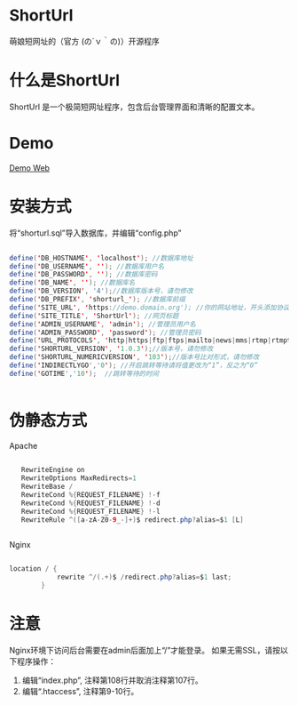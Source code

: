 # ShortUrl
萌娘短网址的（官方 (の´ｖ｀の)）开源程序
# 什么是ShortUrl
ShortUrl 是一个极简短网址程序，包含后台管理界面和清晰的配置文本。
# Demo
[Demo Web](https://v7.gs)
# 安装方式
将“shorturl.sql”导入数据库，并编辑“config.php”
```java  
  
define('DB_HOSTNAME', 'localhost'); //数据库地址
define('DB_USERNAME', ''); //数据库用户名
define('DB_PASSWORD', ''); //数据库密码
define('DB_NAME', ''); //数据库名
define('DB_VERSION', '4');//数据库版本号，请勿修改
define('DB_PREFIX', 'shorturl_'); //数据库前缀
define('SITE_URL', 'https://demo.domain.org'); //你的网站地址，开头添加协议名，结尾不带“/”
define('SITE_TITLE', 'ShortUrl'); //网页标题
define('ADMIN_USERNAME', 'admin'); //管理员用户名
define('ADMIN_PASSWORD', 'password'); //管理员密码
define('URL_PROTOCOLS', 'http|https|ftp|ftps|mailto|news|mms|rtmp|rtmpt|e2dk'); //允许缩短的网址的协议
define('SHORTURL_VERSION', '1.0.3');//版本号，请勿修改
define('SHORTURL_NUMERICVERSION', '103');//版本号比对形式，请勿修改
define('INDIRECTLYGO','0'); //开启跳转等待请将值更改为“1”，反之为“0”
define('GOTIME','10');	//跳转等待的时间
  
```
# 伪静态方式
Apache
```java  
  
   RewriteEngine on
   RewriteOptions MaxRedirects=1
   RewriteBase /
   RewriteCond %{REQUEST_FILENAME} !-f
   RewriteCond %{REQUEST_FILENAME} !-d
   RewriteCond %{REQUEST_FILENAME} !-l
   RewriteRule ^([a-zA-Z0-9_-]+)$ redirect.php?alias=$1 [L]
  
```
Nginx
```java  

location / {
            rewrite ^/(.+)$ /redirect.php?alias=$1 last;
        }

```
# 注意
Nginx环境下访问后台需要在admin后面加上“/”才能登录。
如果无需SSL，请按以下程序操作：
 1. 编辑“index.php”, 注释第108行并取消注释第107行。
 2. 编辑“.htaccess”, 注释第9-10行。
